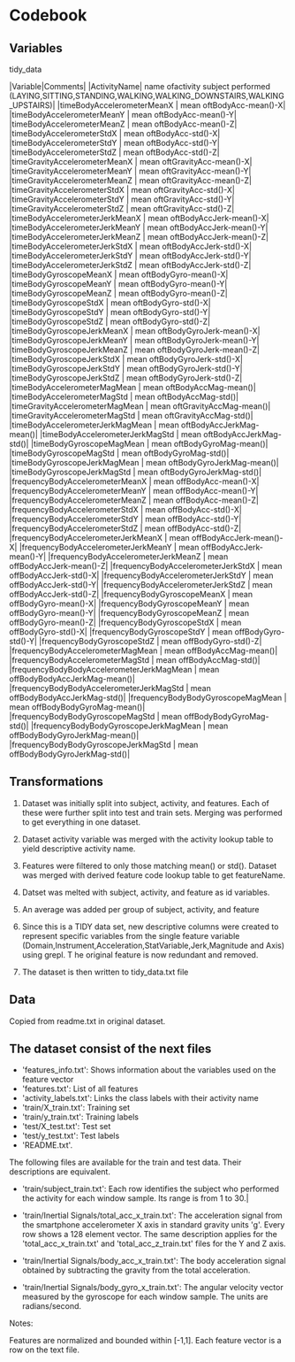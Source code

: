 # Codebook

## Variables

tidy_data

|Variable|Comments|
|ActivityName|	name ofactivity subject performed (LAYING,SITTING,STANDING,WALKING,WALKING_DOWNSTAIRS,WALKING_UPSTAIRS)|
|timeBodyAccelerometerMeanX	| mean oftBodyAcc-mean()-X|
|timeBodyAccelerometerMeanY	| mean oftBodyAcc-mean()-Y|
|timeBodyAccelerometerMeanZ	| mean oftBodyAcc-mean()-Z|
|timeBodyAccelerometerStdX	| mean oftBodyAcc-std()-X|
|timeBodyAccelerometerStdY	| mean oftBodyAcc-std()-Y|
|timeBodyAccelerometerStdZ	| mean oftBodyAcc-std()-Z|
|timeGravityAccelerometerMeanX	| mean oftGravityAcc-mean()-X|
|timeGravityAccelerometerMeanY	| mean oftGravityAcc-mean()-Y|
|timeGravityAccelerometerMeanZ	| mean oftGravityAcc-mean()-Z|
|timeGravityAccelerometerStdX	| mean oftGravityAcc-std()-X|
|timeGravityAccelerometerStdY	| mean oftGravityAcc-std()-Y|
|timeGravityAccelerometerStdZ	| mean oftGravityAcc-std()-Z|
|timeBodyAccelerometerJerkMeanX	| mean oftBodyAccJerk-mean()-X|
|timeBodyAccelerometerJerkMeanY	| mean oftBodyAccJerk-mean()-Y|
|timeBodyAccelerometerJerkMeanZ	| mean oftBodyAccJerk-mean()-Z|
|timeBodyAccelerometerJerkStdX	| mean oftBodyAccJerk-std()-X|
|timeBodyAccelerometerJerkStdY	| mean oftBodyAccJerk-std()-Y|
|timeBodyAccelerometerJerkStdZ	| mean oftBodyAccJerk-std()-Z|
|timeBodyGyroscopeMeanX	| mean oftBodyGyro-mean()-X|
|timeBodyGyroscopeMeanY	| mean oftBodyGyro-mean()-Y|
|timeBodyGyroscopeMeanZ	| mean oftBodyGyro-mean()-Z|
|timeBodyGyroscopeStdX	| mean oftBodyGyro-std()-X|
|timeBodyGyroscopeStdY	| mean oftBodyGyro-std()-Y|
|timeBodyGyroscopeStdZ	| mean oftBodyGyro-std()-Z|
|timeBodyGyroscopeJerkMeanX	| mean oftBodyGyroJerk-mean()-X|
|timeBodyGyroscopeJerkMeanY	| mean oftBodyGyroJerk-mean()-Y|
|timeBodyGyroscopeJerkMeanZ	| mean oftBodyGyroJerk-mean()-Z|
|timeBodyGyroscopeJerkStdX	| mean oftBodyGyroJerk-std()-X|
|timeBodyGyroscopeJerkStdY	| mean oftBodyGyroJerk-std()-Y|
|timeBodyGyroscopeJerkStdZ	| mean oftBodyGyroJerk-std()-Z|
|timeBodyAccelerometerMagMean	| mean oftBodyAccMag-mean()|
|timeBodyAccelerometerMagStd	| mean oftBodyAccMag-std()|
|timeGravityAccelerometerMagMean	| mean oftGravityAccMag-mean()|
|timeGravityAccelerometerMagStd	| mean oftGravityAccMag-std()|
|timeBodyAccelerometerJerkMagMean	| mean oftBodyAccJerkMag-mean()|
|timeBodyAccelerometerJerkMagStd	| mean oftBodyAccJerkMag-std()|
|timeBodyGyroscopeMagMean	| mean oftBodyGyroMag-mean()|
|timeBodyGyroscopeMagStd	| mean oftBodyGyroMag-std()|
|timeBodyGyroscopeJerkMagMean	| mean oftBodyGyroJerkMag-mean()|
|timeBodyGyroscopeJerkMagStd	| mean oftBodyGyroJerkMag-std()|
|frequencyBodyAccelerometerMeanX	| mean offBodyAcc-mean()-X|
|frequencyBodyAccelerometerMeanY	| mean offBodyAcc-mean()-Y|
|frequencyBodyAccelerometerMeanZ	| mean offBodyAcc-mean()-Z|
|frequencyBodyAccelerometerStdX	| mean offBodyAcc-std()-X|
|frequencyBodyAccelerometerStdY	| mean offBodyAcc-std()-Y|
|frequencyBodyAccelerometerStdZ	| mean offBodyAcc-std()-Z|
|frequencyBodyAccelerometerJerkMeanX	| mean offBodyAccJerk-mean()-X|
|frequencyBodyAccelerometerJerkMeanY	| mean offBodyAccJerk-mean()-Y|
|frequencyBodyAccelerometerJerkMeanZ	| mean offBodyAccJerk-mean()-Z|
|frequencyBodyAccelerometerJerkStdX	| mean offBodyAccJerk-std()-X|
|frequencyBodyAccelerometerJerkStdY	| mean offBodyAccJerk-std()-Y|
|frequencyBodyAccelerometerJerkStdZ	| mean offBodyAccJerk-std()-Z|
|frequencyBodyGyroscopeMeanX	| mean offBodyGyro-mean()-X|
|frequencyBodyGyroscopeMeanY	| mean offBodyGyro-mean()-Y|
|frequencyBodyGyroscopeMeanZ	| mean offBodyGyro-mean()-Z|
|frequencyBodyGyroscopeStdX	| mean offBodyGyro-std()-X|
|frequencyBodyGyroscopeStdY	| mean offBodyGyro-std()-Y|
|frequencyBodyGyroscopeStdZ	| mean offBodyGyro-std()-Z|
|frequencyBodyAccelerometerMagMean	| mean offBodyAccMag-mean()|
|frequencyBodyAccelerometerMagStd	| mean offBodyAccMag-std()|
|frequencyBodyBodyAccelerometerJerkMagMean	| mean offBodyBodyAccJerkMag-mean()|
|frequencyBodyBodyAccelerometerJerkMagStd	| mean offBodyBodyAccJerkMag-std()|
|frequencyBodyBodyGyroscopeMagMean	| mean offBodyBodyGyroMag-mean()|
|frequencyBodyBodyGyroscopeMagStd	| mean offBodyBodyGyroMag-std()|
|frequencyBodyBodyGyroscopeJerkMagMean	| mean offBodyBodyGyroJerkMag-mean()|
|frequencyBodyBodyGyroscopeJerkMagStd	| mean offBodyBodyGyroJerkMag-std()|

## Transformations

1. Dataset was initially split into subject, activity, and features. 
Each of these were further split into test and train sets.  Merging was performed to get everything in one dataset.

2. Dataset activity variable was merged with the activity lookup table to yield descriptive activity name.

3. Features were filtered to only those matching mean() or std(). 
Dataset was merged with derived feature code lookup table to get featureName.

4. Datset was melted with subject, activity, and feature as id variables.

5. An average was added per group of subject, activity, and feature

6. Since this is a TIDY data set, 
new descriptive columns were created to represent specific variables from the single feature variable 
(Domain,Instrument,Acceleration,StatVariable,Jerk,Magnitude and Axis) using grepl. T
he original feature is now redundant and removed.

7. The dataset is then written to tidy_data.txt file

## Data

Copied from readme.txt in original dataset.

## The dataset consist of the next files


- 'features_info.txt': Shows information about the variables used on the feature vector
- 'features.txt': List of all features
- 'activity_labels.txt': Links the class labels with their activity name
- 'train/X_train.txt': Training set
- 'train/y_train.txt': Training labels
- 'test/X_test.txt': Test set
- 'test/y_test.txt': Test labels
- 'README.txt'.

The following files are available for the train and test data. Their descriptions are equivalent.

- 'train/subject_train.txt': Each row identifies the subject who performed the activity for each window sample. Its range is from 1 to 30.|

- 'train/Inertial Signals/total_acc_x_train.txt': The acceleration signal from the smartphone accelerometer X axis in standard gravity units 'g'. Every row shows a 128 element vector. The same description applies for the 'total_acc_x_train.txt' and 'total_acc_z_train.txt' files for the Y and Z axis.

- 'train/Inertial Signals/body_acc_x_train.txt': The body acceleration signal obtained by subtracting the gravity from the total acceleration.

- 'train/Inertial Signals/body_gyro_x_train.txt': The angular velocity vector measured by the gyroscope for each window sample. The units are radians/second.

Notes:

Features are normalized and bounded within [-1,1].
Each feature vector is a row on the text file.


